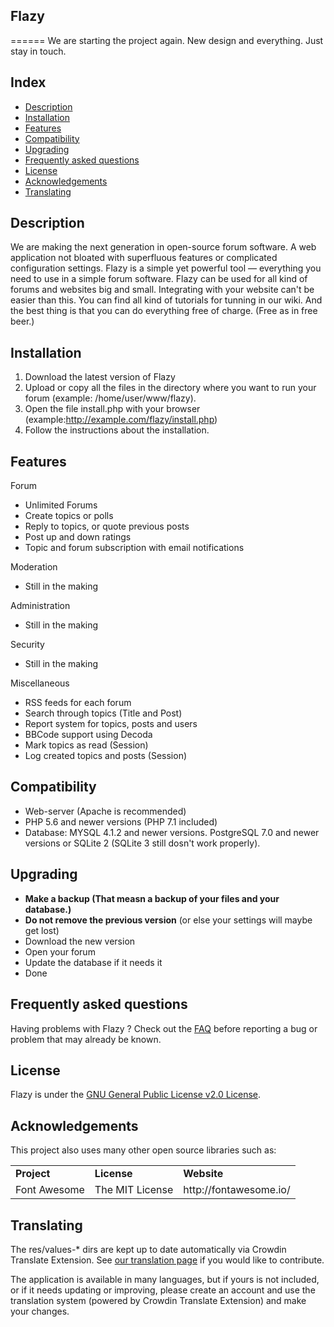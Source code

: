 ## Flazy  
======
We are starting the project again. New design and everything. Just stay in touch.

Index
-----

* [Description](#description)
* [Installation](#installation)
* [Features](#features)
* [Compatibility](#compatibility)
* [Upgrading](#upgrading)
* [Frequently asked questions](#frequently-asked-questions)
* [License](#license)
* [Acknowledgements](#acknowledgements)
* [Translating](#translating)

Description
-----------
 We are making the next generation in open-source forum software. A web application not bloated with superfluous features or complicated configuration settings. Flazy is a simple yet powerful tool — everything you need to use in a simple forum software. Flazy can be used for all kind of forums and websites big and small. Integrating with your website can't be easier than this. You can find all kind of tutorials for tunning in our wiki. And the best thing is that you can do everything free of charge. (Free as in free beer.)

Installation
--------
1. Download the latest version of Flazy
2. Upload or copy all the files in the directory where you want to run your forum (example: /home/user/www/flazy).
3. Open the file install.php with your browser (example:http://example.com/flazy/install.php)
4. Follow the instructions about the installation.


Features
--------
Forum
* Unlimited Forums 
* Create topics or polls
* Reply to topics, or quote previous posts
* Post up and down ratings
* Topic and forum subscription with email notifications

Moderation
* Still in the making

Administration
* Still in the making

Security
* Still in the making

Miscellaneous
* RSS feeds for each forum
* Search through topics (Title and Post)
* Report system for topics, posts and users
* BBCode support using Decoda
* Mark topics as read (Session)
* Log created topics and posts (Session)



Compatibility
-------------
* Web-server (Apache is recommended)
* PHP 5.6 and newer versions (PHP 7.1 included)
* Database: MYSQL 4.1.2 and newer versions. PostgreSQL 7.0 and newer versions or SQLite 2 (SQLite 3 still dosn't work properly).

Upgrading
---------

* **Make a backup (That measn a backup of your files and your database.)** 
* **Do not remove the previous version** (or else your settings will maybe get lost)
* Download the new version
* Open your forum
* Update the database if it needs it
* Done

Frequently asked questions
--------------------------

Having problems with Flazy ? Check out the [FAQ](https://github.com/flazy-us/Flazy-Forum-Stable/wiki/FAQ) before reporting a bug or problem that may already be known.

License
-------

Flazy  is under the [GNU General Public License v2.0 License](https://github.com/flazy-us/Flazy-Forum-Beta/blob/master/LICENSE).

Acknowledgements
----------------

This project also uses many other open source libraries such as:

<table>
    <tr>
        <td><strong>Project</strong></td>
        <td><strong>License</strong></td>
        <td><strong>Website</strong></td>
    </tr>
    <tr>
        <td>Font Awesome</td>
        <td>The MIT License</td>
        <td>http://fontawesome.io/</td>
    </tr>	

</table>


Translating
-----------
The res/values-* dirs are kept up to date automatically via Crowdin Translate Extension. See [our translation page](https://crowdin.com/project/flazy-us) if you would like to contribute.

The application is available in many languages, but if yours is not included, or if it needs updating or improving, please create an account and use the translation system (powered by Crowdin Translate Extension) and make your changes.
